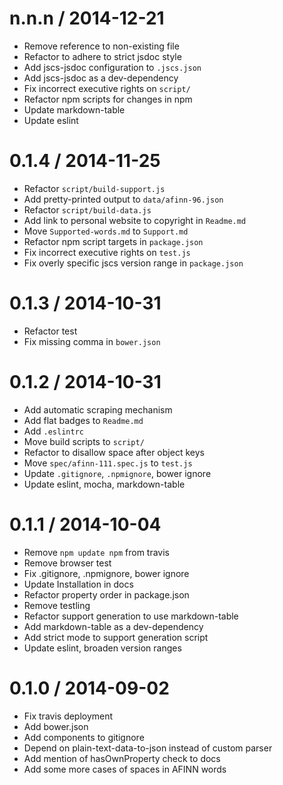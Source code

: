 
n.n.n / 2014-12-21
==================

  * Remove reference to non-existing file
  * Refactor to adhere to strict jsdoc style
  * Add jscs-jsdoc configuration to `.jscs.json`
  * Add jscs-jsdoc as a dev-dependency
  * Fix incorrect executive rights on `script/`
  * Refactor npm scripts for changes in npm
  * Update markdown-table
  * Update eslint

0.1.4 / 2014-11-25
==================

 * Refactor `script/build-support.js`
 * Add pretty-printed output to `data/afinn-96.json`
 * Refactor `script/build-data.js`
 * Add link to personal website to copyright in `Readme.md`
 * Move `Supported-words.md` to `Support.md`
 * Refactor npm script targets in `package.json`
 * Fix incorrect executive rights on `test.js`
 * Fix overly specific jscs version range in `package.json`

0.1.3 / 2014-10-31
==================

 * Refactor test
 * Fix missing comma in `bower.json`

0.1.2 / 2014-10-31
==================

 * Add automatic scraping mechanism
 * Add flat badges to `Readme.md`
 * Add `.eslintrc`
 * Move build scripts to `script/`
 * Refactor to disallow space after object keys
 * Move `spec/afinn-111.spec.js` to `test.js`
 * Update `.gitignore`, `.npmignore`, bower ignore
 * Update eslint, mocha, markdown-table

0.1.1 / 2014-10-04
==================

 * Remove `npm update npm` from travis
 * Remove browser test
 * Fix .gitignore, .npmignore, bower ignore
 * Update Installation in docs
 * Refactor property order in package.json
 * Remove testling
 * Refactor support generation to use markdown-table
 * Add markdown-table as a dev-dependency
 * Add strict mode to support generation script
 * Update eslint, broaden version ranges

0.1.0 / 2014-09-02
==================

 * Fix travis deployment
 * Add bower.json
 * Add components to gitignore
 * Depend on plain-text-data-to-json instead of custom parser
 * Add mention of hasOwnProperty check to docs
 * Add some more cases of spaces in AFINN words
